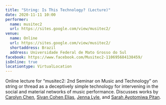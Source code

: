 ```yaml
---
title: "String: Is This Technology? (Lecture)"
date: 2020-11-11 10:00
performer:
  name: musitec2
  url: https://sites.google.com/view/musitec2/
venue:
  name: Online
  url: https://sites.google.com/view/musitec2/
  shortaddress: Brazil
  address: Universidade Federal de Mato Grosso do Sul
facebook: https://www.facebook.com/Musitec2-110695684138459/
isOnline: true
locationtype: VirtualLocation
---
```

Online lecture for “musitec2: 2nd Seminar on Music and Technology” on string
or thread as a deceptively simple technology for intervening in the social and
material networks of music performance. Discusses works by [Carolyn Chen][cc],
[Sivan Cohen Elias][sce], [Jenna Lyle][jl], and [Sarah Ayotomiwa Pitan][sp].

[cc]: https://www.youtube.com/watch?v=ejHY4dAahkw
[sce]: https://www.youtube.com/watch?v=YKJ6Fj9mc3s
[jl]: https://www.youtube.com/watch?v=b5P1Np3vVBI
[sp]: https://www.youtube.com/watch?v=_VzMXRXCl9E
